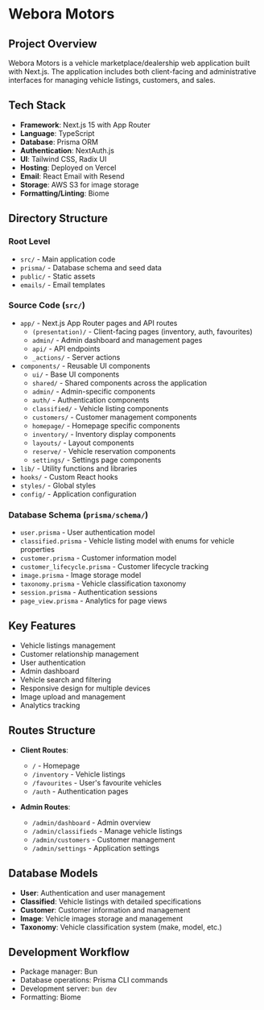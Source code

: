 # Webora Motors

## Project Overview
Webora Motors is a vehicle marketplace/dealership web application built with Next.js. The application includes both client-facing and administrative interfaces for managing vehicle listings, customers, and sales.

## Tech Stack
- **Framework**: Next.js 15 with App Router
- **Language**: TypeScript
- **Database**: Prisma ORM
- **Authentication**: NextAuth.js
- **UI**: Tailwind CSS, Radix UI
- **Hosting**: Deployed on Vercel
- **Email**: React Email with Resend
- **Storage**: AWS S3 for image storage
- **Formatting/Linting**: Biome

## Directory Structure

### Root Level
- `src/` - Main application code
- `prisma/` - Database schema and seed data
- `public/` - Static assets
- `emails/` - Email templates

### Source Code (`src/`)
- `app/` - Next.js App Router pages and API routes
  - `(presentation)/` - Client-facing pages (inventory, auth, favourites)
  - `admin/` - Admin dashboard and management pages
  - `api/` - API endpoints
  - `_actions/` - Server actions
- `components/` - Reusable UI components
  - `ui/` - Base UI components
  - `shared/` - Shared components across the application
  - `admin/` - Admin-specific components
  - `auth/` - Authentication components
  - `classified/` - Vehicle listing components
  - `customers/` - Customer management components
  - `homepage/` - Homepage specific components
  - `inventory/` - Inventory display components
  - `layouts/` - Layout components
  - `reserve/` - Vehicle reservation components
  - `settings/` - Settings page components
- `lib/` - Utility functions and libraries
- `hooks/` - Custom React hooks
- `styles/` - Global styles
- `config/` - Application configuration

### Database Schema (`prisma/schema/`)
- `user.prisma` - User authentication model
- `classified.prisma` - Vehicle listing model with enums for vehicle properties
- `customer.prisma` - Customer information model
- `customer_lifecycle.prisma` - Customer lifecycle tracking
- `image.prisma` - Image storage model
- `taxonomy.prisma` - Vehicle classification taxonomy
- `session.prisma` - Authentication sessions
- `page_view.prisma` - Analytics for page views

## Key Features
- Vehicle listings management
- Customer relationship management
- User authentication
- Admin dashboard
- Vehicle search and filtering
- Responsive design for multiple devices
- Image upload and management
- Analytics tracking

## Routes Structure
- **Client Routes**:
  - `/` - Homepage
  - `/inventory` - Vehicle listings
  - `/favourites` - User's favourite vehicles
  - `/auth` - Authentication pages

- **Admin Routes**:
  - `/admin/dashboard` - Admin overview
  - `/admin/classifieds` - Manage vehicle listings
  - `/admin/customers` - Customer management
  - `/admin/settings` - Application settings

## Database Models
- **User**: Authentication and user management
- **Classified**: Vehicle listings with detailed specifications
- **Customer**: Customer information and management
- **Image**: Vehicle images storage and management
- **Taxonomy**: Vehicle classification system (make, model, etc.)

## Development Workflow
- Package manager: Bun
- Database operations: Prisma CLI commands
- Development server: `bun dev`
- Formatting: Biome
